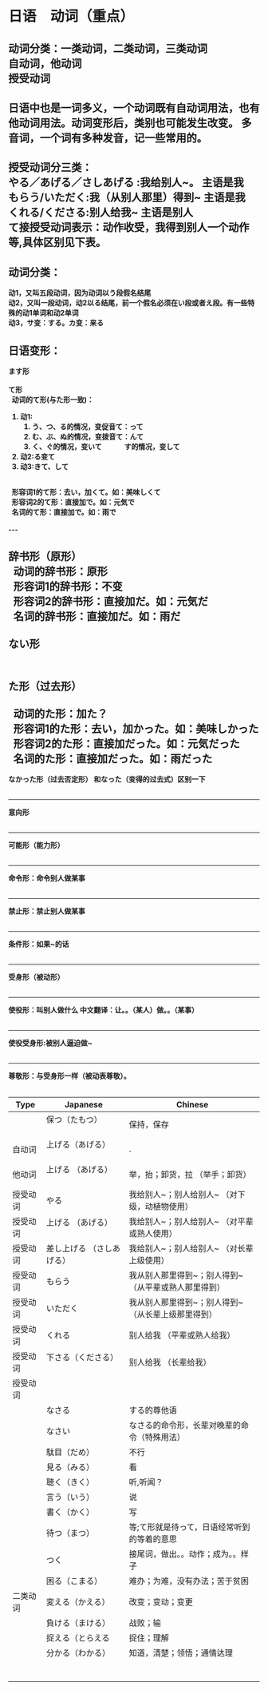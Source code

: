 # 日语　动词（重点）
动词分类：一类动词，二类动词，三类动词
<br>
自动词，他动词
<br>
授受动词
---
日语中也是一词多义，一个动词既有自动词用法，也有他动词用法。动词变形后，类别也可能发生改变。
多音词，一个词有多种发音，记一些常用的。
---
授受动词分三类：
<br>
やる／あげる／さしあげる :我给别人~。   <b>主语是我</b>
<br>
もらう/いただく:我（从别人那里）得到~   <b>主语是我</b>
<br>
くれる/くださる:别人给我~    <b>主语是别人</b>
<br>
<b>て接授受动词表示：动作收受，我得到别人一个动作等,具体区别见下表。</b>
---
## 动词分类：
<b>动1，又叫五段动词，因为动词以う段假名结尾</b>
<br>
<b>动2，又叫一段动词，动2以る结尾，前一个假名必须在い段或者え段。有一些特殊的动1单词和动2单词</b>
<br>
<b>动3，サ变：する。カ变：来る
<br>

## 日语变形：

<b>ます形</b>
<br>
<br>
<b>て形</b>
<br>
&nbsp;&nbsp;动词的て形(与た形一致)：
1. 动1:
	1. う、つ、る的情况，变促音て：って
	2. む、ぶ、ぬ的情况，变拨音て：んて
	3. く、ぐ的情况，变いて
　　　す的情况，变して
2. 动2:る变て
3. 动3:きて、して
<br>
&nbsp;&nbsp;形容词1的て形：去い，加くて。如：美味しくて
<br>
&nbsp;&nbsp;形容词2的て形：直接加で。如：元気で
<br>
&nbsp;&nbsp;名词的て形：直接加で。如：雨で
<br><br>
---

<b>辞书形（原形）</b>
<br>
&nbsp;&nbsp;动词的辞书形：原形
<br>
&nbsp;&nbsp;形容词1的辞书形：不变
<br>
&nbsp;&nbsp;形容词2的辞书形：直接加だ。如：元気だ
<br>
&nbsp;&nbsp;名词的辞书形：直接加だ。如：雨だ
<br><br>
<b>ない形</b>
<br><br>
---

<b>た形（过去形）</b>
<br><br>
&nbsp;&nbsp;动词的た形：加た？
<br>
&nbsp;&nbsp;形容词1的た形：去い，加かった。如：美味しかった
<br>
&nbsp;&nbsp;形容词2的た形：直接加だった。如：元気だった
<br>
&nbsp;&nbsp;名词的た形：直接加だった。如：雨だった
---

<b>なかった形（过去否定形） 和なった（变得的过去式）区别一下</b>
<br><br>

---

<b>意向形</b>
<br><br>

---
<b>可能形（能力形）</b>
<br><br>

---
<b>命令形：命令别人做某事</b>
<br><br>

---
<b>禁止形：禁止别人做某事</b>
<br><br>

---
<b>条件形：如果~的话</b>
<br><br>

---
<b>受身形（被动形）</b>
<br><br>

---
<b>使役形：叫别人做什么</b>
中文翻译：让。。（某人）做。。（某事）
<br><br>

---
<b>使役受身形:被别人逼迫做~</b>
<br><br>

---
<b>尊敬形：与受身形一样（被动表尊敬）。</b>
<br><br>



| Type   | Japanese                                                    | Chinese |
|------------|-----------------------------------------------------------|------------|
|          |   保つ（たもつ） 　　　 |  保持，保存     |
|    自动词      |  上げる（あげる）  　　　 |    .   |
|    他动词      |  上げる （あげる） 　　　 |   举，抬；卸货，拉  （举手；卸货）    |
|    授受动词      |    やる　 　 |  我给别人~；别人给别人~ （对下级，动植物使用）  |
|    授受动词      |    上げる （あげる） 　 |  我给别人~；别人给别人~ （对平辈或熟人使用）   |
|    授受动词      |    差し上げる （さしあげる） 　 |  我给别人~；别人给别人~ （对长辈上级使用）   |
|    授受动词      |   もらう  　 |  我从别人那里得到~；别人得到~  （从平辈或熟人那里得到）  |
|    授受动词      |   いただく  　 |  我从别人那里得到~；别人得到~  （从长辈上级那里得到）  |
|    授受动词      |   くれる  　 |   别人给我 （平辈或熟人给我）    |
|    授受动词      |   下さる（くださる）  　 |  别人给我  （长辈给我）  |
|    授受动词      |     　 |      |
|          |    なさる　　　 | する的尊他语      |
|          |    なさい　　　 |  なさる的命令形，长辈对晚辈的命令（特殊用法）     |
|          |    駄目（だめ）　　 |  不行     |
|          |  見る（みる） | 看      |
|          |    聴く（きく）　　　 |  听,听闻？      |
|          |    言う（いう）　 |  说     |
|          |   書く（かく）  |  写      |
|          |   待つ（まつ）  |  等;て形就是待って，日语经常听到的等着的意思    |
|          |   つく　　  | 接尾词，做出。。动作；成为。。样子   |
|          |   困る（こまる）  | 难办；为难，没有办法；苦于贫困     |
|    二类动词      |   変える（かえる）| 改变；变动；变更     |
|          |  負ける（まける）   |  战败；输    |
|          |  捉える（とらえる　|  捉住；理解    |
|          |  分かる（わかる）   | 知道，清楚；领悟；通情达理     |
|          |     |      |
|          |     |      |
|          |     |      |
|          |     |      |
|          |     |      |
|          |     |      |
|          |     |      |






